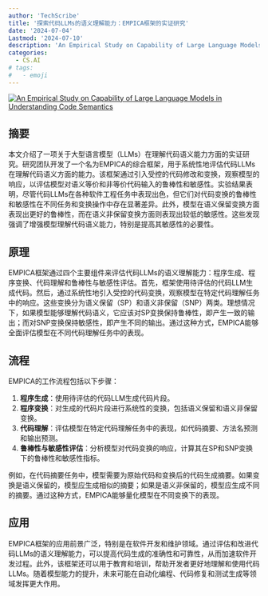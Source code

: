 ```yaml
---
author: 'TechScribe'
title: '探索代码LLMs的语义理解能力：EMPICA框架的实证研究'
date: '2024-07-04'
Lastmod: '2024-07-10'
description: 'An Empirical Study on Capability of Large Language Models in Understanding Code Semantics'
categories:
  - CS.AI
# tags:
#   - emoji
---
```


[![An Empirical Study on Capability of Large Language Models in Understanding Code Semantics](https://arxiv-research-1301205113.cos.ap-guangzhou.myqcloud.com/images/2407.03611v1.pdf_0.jpg)](https://arxiv.org/abs/2407.03611v1)

## 摘要

本文介绍了一项关于大型语言模型（LLMs）在理解代码语义能力方面的实证研究。研究团队开发了一个名为EMPICA的综合框架，用于系统性地评估代码LLMs在理解代码语义方面的能力。该框架通过引入受控的代码修改和变换，观察模型的响应，以评估模型对语义等价和非等价代码输入的鲁棒性和敏感性。实验结果表明，尽管代码LLMs在各种软件工程任务中表现出色，但它们对代码变换的鲁棒性和敏感性在不同任务和变换操作中存在显著差异。此外，模型在语义保留变换方面表现出更好的鲁棒性，而在语义非保留变换方面则表现出较低的敏感性。这些发现强调了增强模型理解代码语义能力，特别是提高其敏感性的必要性。<!--more-->

## 原理

EMPICA框架通过四个主要组件来评估代码LLMs的语义理解能力：程序生成、程序变换、代码理解和鲁棒性与敏感性评估。首先，框架使用待评估的代码LLM生成代码。然后，通过系统性地引入受控的代码变换，观察模型在特定代码理解任务中的响应。这些变换分为语义保留（SP）和语义非保留（SNP）两类。理想情况下，如果模型能够理解代码语义，它应该对SP变换保持鲁棒性，即产生一致的输出；而对SNP变换保持敏感性，即产生不同的输出。通过这种方式，EMPICA能够全面评估模型在不同代码理解任务中的表现。

## 流程

EMPICA的工作流程包括以下步骤：
1. **程序生成**：使用待评估的代码LLM生成代码片段。
2. **程序变换**：对生成的代码片段进行系统性的变换，包括语义保留和语义非保留变换。
3. **代码理解**：评估模型在特定代码理解任务中的表现，如代码摘要、方法名预测和输出预测。
4. **鲁棒性与敏感性评估**：分析模型对代码变换的响应，计算其在SP和SNP变换下的鲁棒性和敏感性指标。

例如，在代码摘要任务中，模型需要为原始代码和变换后的代码生成摘要。如果变换是语义保留的，模型应生成相似的摘要；如果是语义非保留的，模型应生成不同的摘要。通过这种方式，EMPICA能够量化模型在不同变换下的表现。

## 应用

EMPICA框架的应用前景广泛，特别是在软件开发和维护领域。通过评估和改进代码LLMs的语义理解能力，可以提高代码生成的准确性和可靠性，从而加速软件开发过程。此外，该框架还可以用于教育和培训，帮助开发者更好地理解和使用代码LLMs。随着模型能力的提升，未来可能在自动化编程、代码修复和测试生成等领域发挥更大作用。